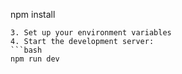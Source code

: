 npm install
   ```
3. Set up your environment variables
4. Start the development server:
   ```bash
   npm run dev